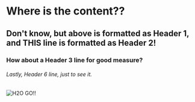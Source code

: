# Where is the content??
## Don't know, but above is formatted as Header 1, and THIS line is formatted as Header 2!
### How about a Header 3 line for good measure?
###### Lastly, Header 6 line, just to see it.
![H2O GO!!](https://github.com/madball2019/markdown-training/blob/main/IMG_1708.HEIC)
